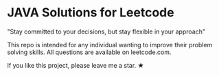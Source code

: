 # JAVA Solutions for Leetcode
"Stay committed to your decisions, but stay flexible in your approach"

This repo is intended for any individual wanting to improve their problem solving skills.
All questions are available on leetcode.com.

If you like this project, please leave me a star. ★

